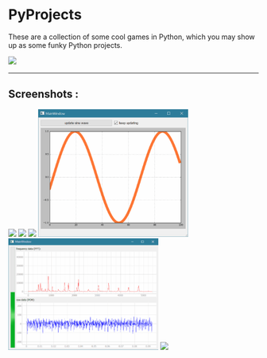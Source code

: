 # PyProjects
These are a collection of some cool games in Python, which you may show up as some funky Python projects. 

<img width=50% src="https://banner2.cleanpng.com/20180712/yka/kisspng-professional-python-programmer-computer-programmin-python-logo-download-5b47725c1cc0d6.3474912915314089881178.jpg" >

<hr>

## Screenshots : 

<img src="https://user-images.githubusercontent.com/64016811/98468419-549f4300-2200-11eb-85e8-8b224976df2c.jpg" width=60%>
<img src="https://user-images.githubusercontent.com/64016811/98546067-680fe400-22bc-11eb-83df-eff2a2e4ffcf.jpg" width=60%>
<img src="https://user-images.githubusercontent.com/64016811/99259448-0d3c3680-2840-11eb-898c-386951e70f09.jpg" width=60%>
<img src="https://github.com/MainakRepositor/PyProjects/blob/master/Sine%20Scroll%20autograph/demo.gif?raw=true" width=60%>
<img src="https://github.com/MainakRepositor/PyProjects/raw/master/Audio%20monitor/demo.gif" width=60%>
<img src="https://user-images.githubusercontent.com/64016811/107748093-86afcc00-6d3e-11eb-9bcb-c773532b4755.mp4" width=60%>
